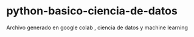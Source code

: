# python-basico-ciencia-de-datos
Archivo generado en google colab , ciencia de datos y machine learning
